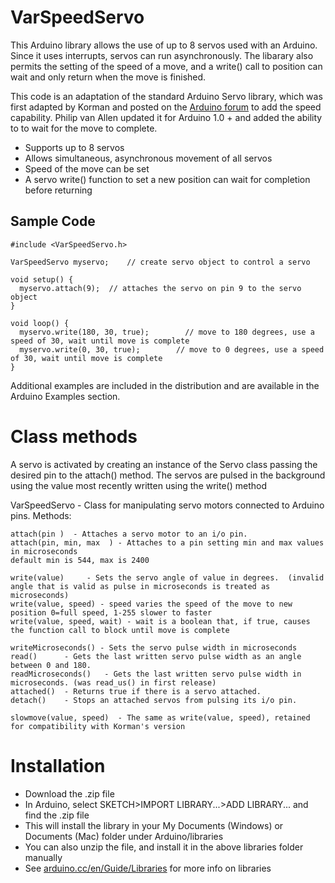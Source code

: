 VarSpeedServo
===============

This Arduino library allows the use of up to 8 servos used with an Arduino. Since it uses interrupts, servos can run asynchronously. The libarary also permits the setting of the speed of a move, and a write() call to position can wait and only return when the move is finished.

This code is an adaptation of the standard Arduino Servo library, which was first adapted by Korman and posted on the [Arduino forum](http://forum.arduino.cc/index.php?topic=61586.0) to add the speed capability. Philip van Allen updated it for Arduino 1.0 + and added the ability to to wait for the move to complete.

* Supports up to 8 servos
* Allows simultaneous, asynchronous movement of all servos
* Speed of the move can be set
* A servo write() function to set a new position can wait for completion before returning

Sample Code
----------------------------

	#include <VarSpeedServo.h> 
	 
	VarSpeedServo myservo;    // create servo object to control a servo 
	 
	void setup() {
	  myservo.attach(9);  // attaches the servo on pin 9 to the servo object 
	} 
	 
	void loop() {
	  myservo.write(180, 30, true);        // move to 180 degrees, use a speed of 30, wait until move is complete
	  myservo.write(0, 30, true);        // move to 0 degrees, use a speed of 30, wait until move is complete
	}

Additional examples are included in the distribution and are available in the Arduino Examples section.

Class methods
================

A servo is activated by creating an instance of the Servo class passing the desired pin to the attach() method. The servos are pulsed in the background using the value most recently written using the write() method
 
VarSpeedServo - Class for manipulating servo motors connected to Arduino pins. Methods:

	attach(pin )  - Attaches a servo motor to an i/o pin.
	attach(pin, min, max  ) - Attaches to a pin setting min and max values in microseconds
	default min is 544, max is 2400  

	write(value)     - Sets the servo angle of value in degrees.  (invalid angle that is valid as pulse in microseconds is treated as microseconds)
	write(value, speed) - speed varies the speed of the move to new position 0=full speed, 1-255 slower to faster
	write(value, speed, wait) - wait is a boolean that, if true, causes the function call to block until move is complete

	writeMicroseconds() - Sets the servo pulse width in microseconds 
	read()      - Gets the last written servo pulse width as an angle between 0 and 180. 
	readMicroseconds()   - Gets the last written servo pulse width in microseconds. (was read_us() in first release)
	attached()  - Returns true if there is a servo attached. 
	detach()    - Stops an attached servos from pulsing its i/o pin. 

	slowmove(value, speed)  - The same as write(value, speed), retained for compatibility with Korman's version

Installation
=============

* Download the .zip file
* In Arduino, select SKETCH>IMPORT LIBRARY...>ADD LIBRARY... and find the .zip file
* This will install the library in your My Documents (Windows) or Documents (Mac) folder under Arduino/libraries
* You can also unzip the file, and install it in the above libraries folder manually
* See [arduino.cc/en/Guide/Libraries](http://arduino.cc/en/Guide/Libraries) for more info on libraries